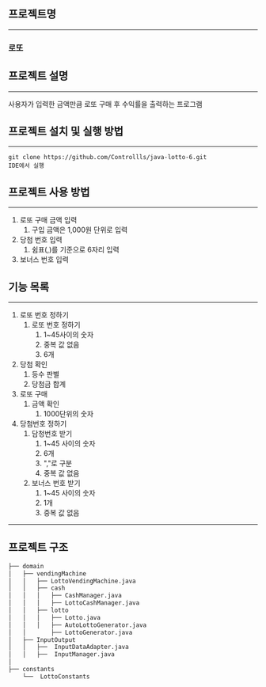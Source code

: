 ## 프로젝트명

---
### 로또

## 프로젝트 설명

---

사용자가 입력한 금액만큼 로또 구매 후 수익률을 출력하는 프로그램

## 프로젝트 설치 및 실행 방법

---
~~~
git clone https://github.com/Controllls/java-lotto-6.git
IDE에서 실행
~~~

## 프로젝트 사용 방법

---
1. 로또 구매 금액 입력
   1. 구입 금액은 1,000원 단위로 입력
2. 당첨 번호 입력
   1. 쉼표(,)를 기준으로 6자리 입력
3. 보너스 번호 입력
    

## 기능 목록

---
1. 로또 번호 정하기
   1. 로또 번호 정하기
      1. 1~45사이의 숫자
      2. 중복 값 없음
      3. 6개
2. 당첨 확인
   1. 등수 판별 
   2. 당첨금 합계
3. 로또 구매
   1. 금액 확인
      1. 1000단위의 숫자
4. 당첨번호 정하기
   1. 담청번호 받기
      1. 1~45 사이의 숫자
      2. 6개
      3. ","로 구분
      4. 중복 값 없음
   2. 보너스 번호 받기
      1. 1~45 사이의 숫자
      2. 1개
      3. 중복 값 없음


---
## 프로젝트 구조

```bash
├── domain
│   ├── vendingMachine
│   │   ├── LottoVendingMachine.java
│   │   ├── cash
│   │   │   ├── CashManager.java
│   │   │   ├── LottoCashManager.java 
│   │   ├── lotto
│   │   │   ├── Lotto.java
│   │   │   ├── AutoLottoGenerator.java
│   │       ├── LottoGenerator.java
│   ├── InputOutput
│   │   ├──  InputDataAdapter.java
│   │   ├──  InputManager.java
│
├── constants
    └──  LottoConstants
``` 

